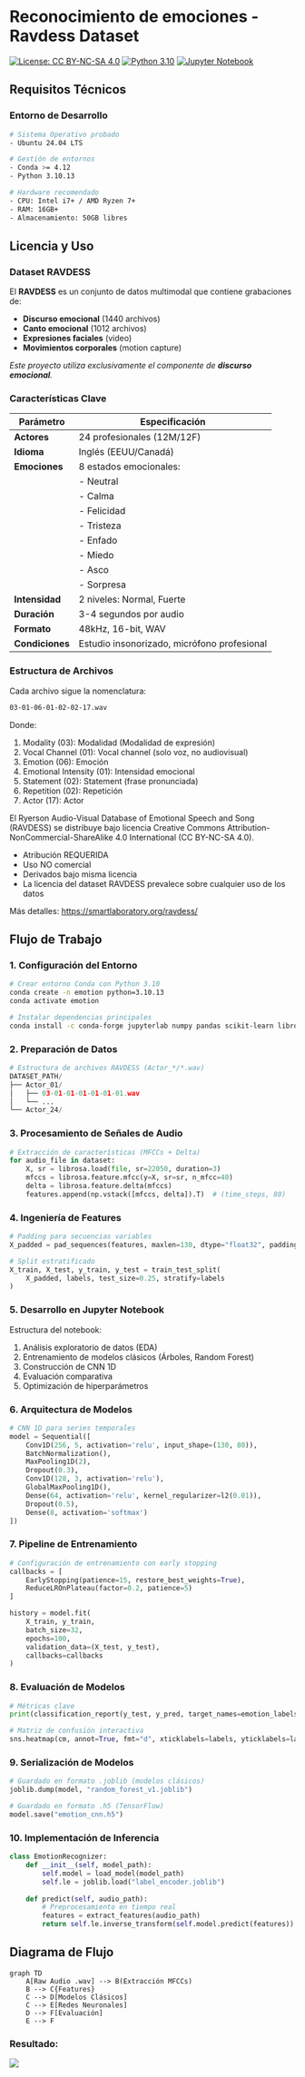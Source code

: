 # Reconocimiento de emociones - Ravdess Dataset

[![License: CC BY-NC-SA 4.0](https://img.shields.io/badge/License-CC_BY--NC--SA_4.0-lightgrey.svg)](https://creativecommons.org/licenses/by-nc-sa/4.0/)
[![Python 3.10](https://img.shields.io/badge/Python-3.10-blue.svg)](https://www.python.org/)
[![Jupyter Notebook](https://img.shields.io/badge/Jupyter-Notebook-orange.svg)](https://jupyter.org/)

## Requisitos Técnicos

### Entorno de Desarrollo
```bash
# Sistema Operativo probado
- Ubuntu 24.04 LTS

# Gestión de entornos
- Conda >= 4.12
- Python 3.10.13

# Hardware recomendado
- CPU: Intel i7+ / AMD Ryzen 7+
- RAM: 16GB+ 
- Almacenamiento: 50GB libres
```

## Licencia y Uso

### Dataset RAVDESS

El **RAVDESS** es un conjunto de datos multimodal que contiene grabaciones de:
- **Discurso emocional** (1440 archivos)
- **Canto emocional** (1012 archivos)
- **Expresiones faciales** (video)
- **Movimientos corporales** (motion capture)

*Este proyecto utiliza exclusivamente el componente de **discurso emocional**.*

### Características Clave
| Parámetro              | Especificación                     |
|------------------------|------------------------------------|
| **Actores**            | 24 profesionales (12M/12F)        |
| **Idioma**             | Inglés (EEUU/Canadá)              |
| **Emociones**          | 8 estados emocionales:            |
|                        | - Neutral                         |
|                        | - Calma                           |
|                        | - Felicidad                       |
|                        | - Tristeza                        |
|                        | - Enfado                          |
|                        | - Miedo                           |
|                        | - Asco                            |
|                        | - Sorpresa                        |
| **Intensidad**         | 2 niveles: Normal, Fuerte         |
| **Duración**           | 3-4 segundos por audio            |
| **Formato**            | 48kHz, 16-bit, WAV               |
| **Condiciones**        | Estudio insonorizado, micrófono profesional |

### Estructura de Archivos
Cada archivo sigue la nomenclatura:
```bash
03-01-06-01-02-02-17.wav
```
Donde:
1. Modality (03): Modalidad (Modalidad de expresión)
2. Vocal Channel (01): Vocal channel (solo voz, no audiovisual)
3. Emotion (06): Emoción
4. Emotional Intensity (01): Intensidad emocional
5. Statement (02): Statement (frase pronunciada)
6. Repetition (02): Repetición
7. Actor (17): Actor

El Ryerson Audio-Visual Database of Emotional Speech and Song (RAVDESS) 
se distribuye bajo licencia Creative Commons Attribution-NonCommercial-ShareAlike 4.0 International (CC BY-NC-SA 4.0).

- Atribución REQUERIDA
- Uso NO comercial
- Derivados bajo misma licencia
- La licencia del dataset RAVDESS prevalece sobre cualquier uso de los datos

Más detalles: https://smartlaboratory.org/ravdess/


## Flujo de Trabajo

### 1. Configuración del Entorno
```bash
# Crear entorno Conda con Python 3.10
conda create -n emotion python=3.10.13
conda activate emotion

# Instalar dependencias principales
conda install -c conda-forge jupyterlab numpy pandas scikit-learn librosa matplotlib tensorflow=2.10
```

### 2. Preparación de Datos
```python
# Estructura de archivos RAVDESS (Actor_*/*.wav)
DATASET_PATH/
├── Actor_01/
│   ├── 03-01-01-01-01-01-01.wav
│   └── ...
└── Actor_24/
```

### 3. Procesamiento de Señales de Audio
```python
# Extracción de características (MFCCs + Delta)
for audio_file in dataset:
    X, sr = librosa.load(file, sr=22050, duration=3)
    mfccs = librosa.feature.mfcc(y=X, sr=sr, n_mfcc=40)
    delta = librosa.feature.delta(mfccs)
    features.append(np.vstack([mfccs, delta]).T)  # (time_steps, 80)
```

### 4. Ingeniería de Features
```python
# Padding para secuencias variables
X_padded = pad_sequences(features, maxlen=130, dtype="float32", padding="post")

# Split estratificado
X_train, X_test, y_train, y_test = train_test_split(
    X_padded, labels, test_size=0.25, stratify=labels
)
```

### 5. Desarrollo en Jupyter Notebook

Estructura del notebook:
1. Análisis exploratorio de datos (EDA)
2. Entrenamiento de modelos clásicos (Árboles, Random Forest)
3. Construcción de CNN 1D
4. Evaluación comparativa
5. Optimización de hiperparámetros

### 6. Arquitectura de Modelos
```python
# CNN 1D para series temporales
model = Sequential([
    Conv1D(256, 5, activation='relu', input_shape=(130, 80)),
    BatchNormalization(),
    MaxPooling1D(2),
    Dropout(0.3),
    Conv1D(128, 3, activation='relu'),
    GlobalMaxPooling1D(),
    Dense(64, activation='relu', kernel_regularizer=l2(0.01)),
    Dropout(0.5),
    Dense(8, activation='softmax')
])
```

### 7. Pipeline de Entrenamiento
```python
# Configuración de entrenamiento con early stopping
callbacks = [
    EarlyStopping(patience=15, restore_best_weights=True),
    ReduceLROnPlateau(factor=0.2, patience=5)
]

history = model.fit(
    X_train, y_train,
    batch_size=32,
    epochs=100,
    validation_data=(X_test, y_test),
    callbacks=callbacks
)
```

### 8. Evaluación de Modelos
```python
# Métricas clave
print(classification_report(y_test, y_pred, target_names=emotion_labels))

# Matriz de confusión interactiva
sns.heatmap(cm, annot=True, fmt="d", xticklabels=labels, yticklabels=labels)
```

### 9. Serialización de Modelos
```python
# Guardado en formato .joblib (modelos clásicos)
joblib.dump(model, "random_forest_v1.joblib") 

# Guardado en formato .h5 (TensorFlow)
model.save("emotion_cnn.h5")
```

### 10. Implementación de Inferencia
```python
class EmotionRecognizer:
    def __init__(self, model_path):
        self.model = load_model(model_path)
        self.le = joblib.load("label_encoder.joblib")
    
    def predict(self, audio_path):
        # Preprocesamiento en tiempo real
        features = extract_features(audio_path)
        return self.le.inverse_transform(self.model.predict(features))
```

## Diagrama de Flujo
```mermaid
graph TD
    A[Raw Audio .wav] --> B(Extracción MFCCs)
    B --> C{Features}
    C --> D[Modelos Clásicos]
    C --> E[Redes Neuronales]
    D --> F[Evaluación]
    E --> F
```

### Resultado:

![](./resultado/precisionObtenida.png)